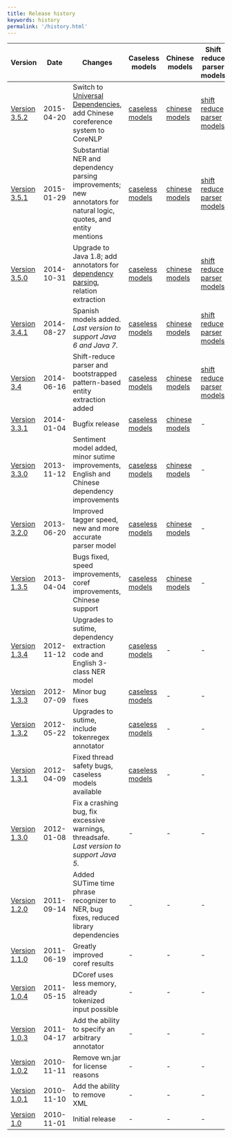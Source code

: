 ```yaml
---
title: Release history
keywords: history
permalink: '/history.html'
---
```


| Version | Date | Changes | Caseless models | Chinese models | Shift reduce parser models | Spanish models |
| --- | --- | --- | --- | --- | --- | --- | 
| [Version 3.5.2](http://nlp.stanford.edu/software/stanford-corenlp-full-2015-04-20.zip) | 2015-04-20 | Switch to [Universal Dependencies](http://nlp.stanford.edu/software/stanford-dependencies.shtml#universal), add Chinese coreference system to CoreNLP | [caseless models](http://nlp.stanford.edu/software/stanford-corenlp-caseless-2015-04-20-models.jar) | [chinese models](http://nlp.stanford.edu/software/stanford-chinese-corenlp-2015-04-20-models.jar) | [shift reduce parser models](http://nlp.stanford.edu/software/stanford-srparser-2014-10-23-models.jar) | [spanish models](http://nlp.stanford.edu/software/stanford-spanish-corenlp-2015-01-08-models.jar) |
| [Version 3.5.1](http://nlp.stanford.edu/software/stanford-corenlp-full-2015-01-29.zip) | 2015-01-29 | Substantial NER and dependency parsing improvements; new annotators for natural logic, quotes, and entity mentions | [caseless models](http://nlp.stanford.edu/software/stanford-corenlp-caseless-2014-02-25-models.jar) | [chinese models](http://nlp.stanford.edu/software/stanford-chinese-corenlp-2015-01-30-models.jar) | [shift reduce parser models](http://nlp.stanford.edu/software/stanford-srparser-2014-10-23-models.jar) | [spanish models](http://nlp.stanford.edu/software/stanford-spanish-corenlp-2015-01-08-models.jar) |
| [Version 3.5.0](http://nlp.stanford.edu/software/stanford-corenlp-full-2014-10-31.zip) | 2014-10-31 | Upgrade to Java 1.8; add annotators for [dependency parsing](nndep.shtml), relation extraction | [caseless models](http://nlp.stanford.edu/software/stanford-corenlp-caseless-2014-02-25-models.jar) | [chinese models](http://nlp.stanford.edu/software/stanford-chinese-corenlp-2014-10-23-models.jar) | [shift reduce parser models](http://nlp.stanford.edu/software/stanford-srparser-2014-10-23-models.jar) | [spanish models](http://nlp.stanford.edu/software/stanford-spanish-corenlp-2014-10-23-models.jar) |
| [Version 3.4.1](http://nlp.stanford.edu/software/stanford-corenlp-full-2014-08-27.zip) | 2014-08-27 | Spanish models added. _Last version to support Java 6 and Java 7._ | [caseless models](http://nlp.stanford.edu/software/stanford-corenlp-caseless-2014-02-25-models.jar) | [chinese models](http://nlp.stanford.edu/software/stanford-chinese-corenlp-2014-02-24-models.jar) | [shift reduce parser models](http://nlp.stanford.edu/software/stanford-srparser-2014-08-28-models.jar) | [spanish models](http://nlp.stanford.edu/software/stanford-spanish-corenlp-2014-08-26-models.jar) |
| [Version 3.4](http://nlp.stanford.edu/software/stanford-corenlp-full-2014-06-16.zip) | 2014-06-16 | Shift-reduce parser and bootstrapped pattern-based entity extraction added | [caseless models](http://nlp.stanford.edu/software/stanford-corenlp-caseless-2014-02-25-models.jar) | [chinese models](http://nlp.stanford.edu/software/stanford-chinese-corenlp-2014-02-24-models.jar) | [shift reduce parser models](http://nlp.stanford.edu/software/stanford-srparser-2014-07-01-models.jar) | - |
| [Version 3.3.1](http://nlp.stanford.edu/software/stanford-corenlp-full-2014-01-04.zip) | 2014-01-04 | Bugfix release | [caseless models](http://nlp.stanford.edu/software/stanford-corenlp-caseless-2013-11-12-models.jar) | [chinese models](http://nlp.stanford.edu/software/stanford-chinese-corenlp-2013-11-12-models.jar) | - | - |
| [Version 3.3.0](http://nlp.stanford.edu/software/stanford-corenlp-full-2013-11-12.zip) | 2013-11-12 | Sentiment model added, minor sutime improvements, English and Chinese dependency improvements | [caseless models](http://nlp.stanford.edu/software/stanford-corenlp-caseless-2013-11-12-models.jar) | [chinese models](http://nlp.stanford.edu/software/stanford-chinese-corenlp-2013-11-12-models.jar) | - | - |
| [Version 3.2.0](http://nlp.stanford.edu/software/stanford-corenlp-full-2013-06-20.zip) | 2013-06-20 | Improved tagger speed, new and more accurate parser model | [caseless models](http://nlp.stanford.edu/software/stanford-corenlp-caseless-2013-06-07-models.jar) | [chinese models](http://nlp.stanford.edu/software/stanford-chinese-corenlp-2013-06-07-models.jar) | - | - |
| [Version 1.3.5](http://nlp.stanford.edu/software/stanford-corenlp-full-2013-04-04.zip) | 2013-04-04 | Bugs fixed, speed improvements, coref improvements, Chinese support | [caseless models](http://nlp.stanford.edu/software/stanford-corenlp-caseless-2013-03-18-models.jar) | [chinese models](http://nlp.stanford.edu/software/stanford-chinese-corenlp-2013-04-08-models.jar) | - | - |
| [Version 1.3.4](http://nlp.stanford.edu/software/stanford-corenlp-full-2012-11-12.zip) | 2012-11-12 | Upgrades to sutime, dependency extraction code and English 3-class NER model | [caseless models](http://nlp.stanford.edu/software/stanford-corenlp-caseless-2012-11-09-models.jar) | - | - | - |
| [Version 1.3.3](http://nlp.stanford.edu/software/stanford-corenlp-2012-07-09.tgz) | 2012-07-09 | Minor bug fixes | [caseless models](http://nlp.stanford.edu/software/stanford-corenlp-caseless-2012-07-04-models.jar) | - | - | - |
| [Version 1.3.2](http://nlp.stanford.edu/software/stanford-corenlp-2012-05-22.tgz) | 2012-05-22 | Upgrades to sutime, include tokenregex annotator | [caseless models](http://nlp.stanford.edu/software/stanford-corenlp-caseless-2012-05-22-models.jar) | - | - | - |
| [Version 1.3.1](http://nlp.stanford.edu/software/stanford-corenlp-2012-04-09.tgz) | 2012-04-09 | Fixed thread safety bugs, caseless models available | [caseless models](http://nlp.stanford.edu/software/stanford-corenlp-caseless-2012-04-09-models.jar) | - | - | - |
| [Version 1.3.0](http://nlp.stanford.edu/software/stanford-corenlp-2012-01-08.tgz) | 2012-01-08 | Fix a crashing bug, fix excessive warnings, threadsafe. _Last version to support Java 5._ | - | - | - | - |
| [Version 1.2.0](http://nlp.stanford.edu/software/stanford-corenlp-2011-09-14.tgz) | 2011-09-14 | Added SUTime time phrase recognizer to NER, bug fixes, reduced library dependencies | - | - | - | - |
| [Version 1.1.0](http://nlp.stanford.edu/software/stanford-corenlp-v1.1.0.tgz) | 2011-06-19 | Greatly improved coref results | - | - | - | - |
| [Version 1.0.4](http://nlp.stanford.edu/software/stanford-corenlp-v1.0.4.tgz) | 2011-05-15 | DCoref uses less memory, already tokenized input possible | - | - | - | - |
| [Version 1.0.3](http://nlp.stanford.edu/software/stanford-corenlp-v1.0.3.tgz) | 2011-04-17 | Add the ability to specify an arbitrary annotator | - | - | - | - |
| [Version 1.0.2](http://nlp.stanford.edu/software/stanford-corenlp-v1.0.2.tgz) | 2010-11-11 | Remove wn.jar for license reasons | - | - | - | - |
| [Version 1.0.1](http://nlp.stanford.edu/software/stanford-corenlp-v1.0.1.tgz) | 2010-11-10 | Add the ability to remove XML | - | - | - | - |
| [Version 1.0](http://nlp.stanford.edu/software/stanford-corenlp-v1.0.tar.gz) | 2010-11-01 | Initial release | - | - | - | - |
